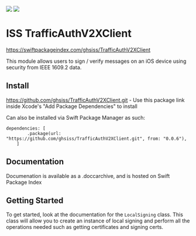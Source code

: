 [![](https://img.shields.io/endpoint?url=https%3A%2F%2Fswiftpackageindex.com%2Fapi%2Fpackages%2Fghsiss%2FTrafficAuthV2XClient%2Fbadge%3Ftype%3Dswift-versions)](https://swiftpackageindex.com/ghsiss/TrafficAuthV2XClient)
[![](https://img.shields.io/endpoint?url=https%3A%2F%2Fswiftpackageindex.com%2Fapi%2Fpackages%2Fghsiss%2FTrafficAuthV2XClient%2Fbadge%3Ftype%3Dplatforms)](https://swiftpackageindex.com/ghsiss/TrafficAuthV2XClient)

# ISS TrafficAuthV2XClient
https://swiftpackageindex.com/ghsiss/TrafficAuthV2XClient

This module allows users to sign / verify messages on an iOS device using security from IEEE 1609.2 data.

## Install

https://github.com/ghsiss/TrafficAuthV2XClient.git - Use this package link inside Xcode's "Add Package Dependencies" to install

Can also be installed via Swift Package Manager as such:

```
dependencies: [
        .package(url: "https://github.com/ghsiss/TrafficAuthV2XClient.git", from: "0.0.6"),
    ]
```

## Documentation

Documenation is available as a .doccarchive, and is hosted on Swift Package Index

## Getting Started

To get started, look at the documentation for the `LocalSigning` class. This class will allow you to create an instance of local signing and perform all the operations needed such as getting certificates and signing certs.